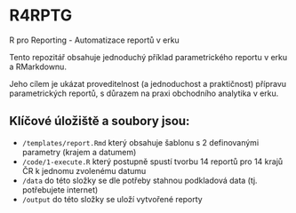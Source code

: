 # R4RPTG
R pro Reporting - Automatizace reportů v erku

Tento repozitář obsahuje jednoduchý příklad parametrického reportu v erku a RMarkdownu.

Jeho cílem je ukázat proveditelnost (a jednoduchost a praktičnost) přípravu parametrických reportů, s důrazem na praxi obchodního analytika v erku.

## Klíčové úložiště a soubory jsou:

- `/templates/report.Rmd` který obsahuje šablonu s 2 definovanými parametry (krajem a datumem)
- `/code/1-execute.R` který postupně spustí tvorbu 14 reportů pro 14 krajů ČR k jednomu zvolenému datumu
- `/data` do této složky se dle potřeby stahnou podkladová data (tj. potřebujete internet)
- `/output` do této složky se uloží vytvořené reporty 

